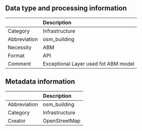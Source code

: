 ## Data type and processing information 

|              | Description                          |
|:-------------|:-------------------------------------|
| Category     | Infrastructure                       |
| Abbreviation | osm_building                         |
| Necessity    | ABM                                  |
| Format       | API                                  |
| Comment      | Exceptional Layer used fot ABM model |

## Metadata information 

|              | Description    |
|:-------------|:---------------|
| Abbreviation | osm_building   |
| Category     | Infrastructure |
| Creator      | OpenStreetMap  |